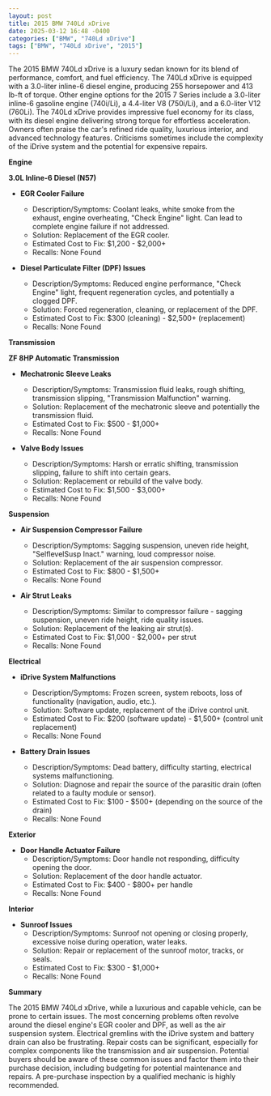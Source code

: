 ```yaml
---
layout: post
title: 2015 BMW 740Ld xDrive
date: 2025-03-12 16:48 -0400
categories: ["BMW", "740Ld xDrive"]
tags: ["BMW", "740Ld xDrive", "2015"]
---
```

The 2015 BMW 740Ld xDrive is a luxury sedan known for its blend of performance, comfort, and fuel efficiency. The 740Ld xDrive is equipped with a 3.0-liter inline-6 diesel engine, producing 255 horsepower and 413 lb-ft of torque. Other engine options for the 2015 7 Series include a 3.0-liter inline-6 gasoline engine (740i/Li), a 4.4-liter V8 (750i/Li), and a 6.0-liter V12 (760Li). The 740Ld xDrive provides impressive fuel economy for its class, with its diesel engine delivering strong torque for effortless acceleration. Owners often praise the car's refined ride quality, luxurious interior, and advanced technology features. Criticisms sometimes include the complexity of the iDrive system and the potential for expensive repairs.

**Engine**

**3.0L Inline-6 Diesel (N57)**

*   **EGR Cooler Failure**
    *   Description/Symptoms: Coolant leaks, white smoke from the exhaust, engine overheating, "Check Engine" light. Can lead to complete engine failure if not addressed.
    *   Solution: Replacement of the EGR cooler.
    *   Estimated Cost to Fix: $1,200 - $2,000+
    *   Recalls: None Found

*   **Diesel Particulate Filter (DPF) Issues**
    *   Description/Symptoms: Reduced engine performance, "Check Engine" light, frequent regeneration cycles, and potentially a clogged DPF.
    *   Solution: Forced regeneration, cleaning, or replacement of the DPF.
    *   Estimated Cost to Fix: $300 (cleaning) - $2,500+ (replacement)
    *   Recalls: None Found

**Transmission**

**ZF 8HP Automatic Transmission**

*   **Mechatronic Sleeve Leaks**
    *   Description/Symptoms: Transmission fluid leaks, rough shifting, transmission slipping, "Transmission Malfunction" warning.
    *   Solution: Replacement of the mechatronic sleeve and potentially the transmission fluid.
    *   Estimated Cost to Fix: $500 - $1,000+
    *   Recalls: None Found

*   **Valve Body Issues**
    *   Description/Symptoms: Harsh or erratic shifting, transmission slipping, failure to shift into certain gears.
    *   Solution: Replacement or rebuild of the valve body.
    *   Estimated Cost to Fix: $1,500 - $3,000+
    *   Recalls: None Found

**Suspension**

*   **Air Suspension Compressor Failure**
    *   Description/Symptoms: Sagging suspension, uneven ride height, "SelflevelSusp Inact." warning, loud compressor noise.
    *   Solution: Replacement of the air suspension compressor.
    *   Estimated Cost to Fix: $800 - $1,500+
    *   Recalls: None Found

*   **Air Strut Leaks**
    *   Description/Symptoms: Similar to compressor failure - sagging suspension, uneven ride height, ride quality issues.
    *   Solution: Replacement of the leaking air strut(s).
    *   Estimated Cost to Fix: $1,000 - $2,000+ per strut
    *   Recalls: None Found

**Electrical**

*   **iDrive System Malfunctions**
    *   Description/Symptoms: Frozen screen, system reboots, loss of functionality (navigation, audio, etc.).
    *   Solution: Software update, replacement of the iDrive control unit.
    *   Estimated Cost to Fix: $200 (software update) - $1,500+ (control unit replacement)
    *   Recalls: None Found

*   **Battery Drain Issues**
    *   Description/Symptoms: Dead battery, difficulty starting, electrical systems malfunctioning.
    *   Solution: Diagnose and repair the source of the parasitic drain (often related to a faulty module or sensor).
    *   Estimated Cost to Fix: $100 - $500+ (depending on the source of the drain)
    *   Recalls: None Found

**Exterior**

*   **Door Handle Actuator Failure**
    *   Description/Symptoms: Door handle not responding, difficulty opening the door.
    *   Solution: Replacement of the door handle actuator.
    *   Estimated Cost to Fix: $400 - $800+ per handle
    *   Recalls: None Found

**Interior**

*   **Sunroof Issues**
    *   Description/Symptoms: Sunroof not opening or closing properly, excessive noise during operation, water leaks.
    *   Solution: Repair or replacement of the sunroof motor, tracks, or seals.
    *   Estimated Cost to Fix: $300 - $1,000+
    *   Recalls: None Found

**Summary**

The 2015 BMW 740Ld xDrive, while a luxurious and capable vehicle, can be prone to certain issues. The most concerning problems often revolve around the diesel engine's EGR cooler and DPF, as well as the air suspension system. Electrical gremlins with the iDrive system and battery drain can also be frustrating. Repair costs can be significant, especially for complex components like the transmission and air suspension. Potential buyers should be aware of these common issues and factor them into their purchase decision, including budgeting for potential maintenance and repairs. A pre-purchase inspection by a qualified mechanic is highly recommended.

